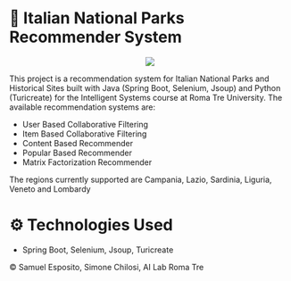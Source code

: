 # :movie_camera: Italian National Parks Recommender System

<p align="center">
    <img src="https://www.unospitearoma.it/wp-content/uploads/2019/01/47-1.jpg">
</p>

This project is a recommendation system for Italian National Parks and Historical Sites built with Java (Spring Boot, Selenium, Jsoup) and Python (Turicreate) for the Intelligent Systems course at Roma Tre University. The available recommendation systems are:


* User Based Collaborative Filtering
* Item Based Collaborative Filtering
* Content Based Recommender
* Popular Based Recommender
* Matrix Factorization Recommender

The regions currently supported are Campania, Lazio, Sardinia, Liguria, Veneto and Lombardy

# :gear: Technologies Used
* Spring Boot, Selenium, Jsoup, Turicreate

© Samuel Esposito, Simone Chilosi, AI Lab Roma Tre
